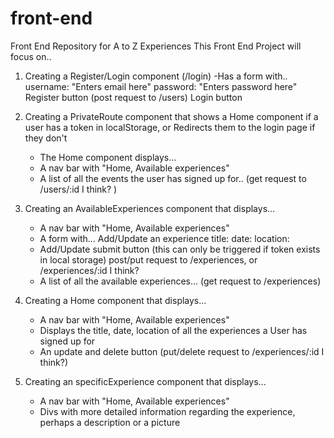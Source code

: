 # front-end

Front End Repository for A to Z Experiences
This Front End Project will focus on..

1. Creating a Register/Login component (/login)
   -Has a form with..
   username: "Enters email here"
   password: "Enters password here"
   Register button (post request to /users)
   Login button

2. Creating a PrivateRoute component that shows a Home component if a user has a token in localStorage, or Redirects them to the login page if they don't

   - The Home component displays...
   - A nav bar with "Home, Available experiences"
   - A list of all the events the user has signed up for.. (get request to /users/:id I think? )

3. Creating an AvailableExperiences component that displays...

   - A nav bar with "Home, Available experiences"
   - A form with...
     Add/Update an experience
     title:
     date:
     location:
   - Add/Update submit button (this can only be triggered if token exists in local storage) post/put request to /experiences, or /experiences/:id I think?
   - A list of all the available experiences... (get request to /experiences)

4. Creating a Home component that displays...

   - A nav bar with "Home, Available experiences"
   - Displays the title, date, location of all the experiences a User has signed up for
   - An update and delete button (put/delete request to /experiences/:id I think?)

5. Creating an specificExperience component that displays...
   - A nav bar with "Home, Available experiences"
   - Divs with more detailed information regarding the experience, perhaps a description or a picture
